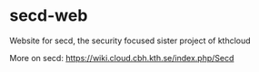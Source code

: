 # secd-web
Website for secd, the security focused sister project of kthcloud

More on secd:
https://wiki.cloud.cbh.kth.se/index.php/Secd